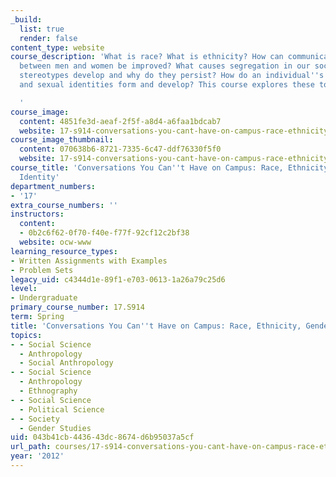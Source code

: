 ```yaml
---
_build:
  list: true
  render: false
content_type: website
course_description: 'What is race? What is ethnicity? How can communication and relationships
  between men and women be improved? What causes segregation in our society? How do
  stereotypes develop and why do they persist? How do an individual''s racial, ethnic,
  and sexual identities form and develop? This course explores these topics and more.

  '
course_image:
  content: 4851fe3d-aeaf-2f5f-a8d4-a6faa1bdcab7
  website: 17-s914-conversations-you-cant-have-on-campus-race-ethnicity-gender-and-identity-spring-2012
course_image_thumbnail:
  content: 070638b6-8721-7335-6c47-ddf76330f5f0
  website: 17-s914-conversations-you-cant-have-on-campus-race-ethnicity-gender-and-identity-spring-2012
course_title: 'Conversations You Can''t Have on Campus: Race, Ethnicity, Gender and
  Identity'
department_numbers:
- '17'
extra_course_numbers: ''
instructors:
  content:
  - 0b2c6f62-0f70-f40e-f77f-92cf12c2bf38
  website: ocw-www
learning_resource_types:
- Written Assignments with Examples
- Problem Sets
legacy_uid: c4344d1e-89f1-e703-0613-1a26a79c25d6
level:
- Undergraduate
primary_course_number: 17.S914
term: Spring
title: 'Conversations You Can''t Have on Campus: Race, Ethnicity, Gender and Identity'
topics:
- - Social Science
  - Anthropology
  - Social Anthropology
- - Social Science
  - Anthropology
  - Ethnography
- - Social Science
  - Political Science
- - Society
  - Gender Studies
uid: 043b41cb-4436-43dc-8674-d6b95037a5cf
url_path: courses/17-s914-conversations-you-cant-have-on-campus-race-ethnicity-gender-and-identity-spring-2012
year: '2012'
---
```

